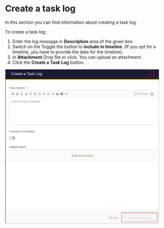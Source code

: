 # Create a task log

In this section you can find information about creating a task log.

To  create a task log: 

1. Enter the log message in **Description** area of the given box. 
1. Switch on the Toggle the button to **include in timeline**. (If you opt for a timeline, you have to provide the date for the timeline).
1. In **Attachment** Drop file or click. You can upload an attachment. 
1. Click the **Create a Task Log** button. 

<img src="../../../../images/user-guides/analyst-corner/task/preview-task-details/create-a-task-log.png" alt="create a task log" width="500" height="500"/>
